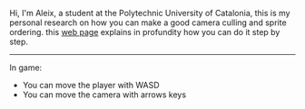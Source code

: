 ﻿

Hi, I'm Aleix, a student at the Polytechnic University of Catalonia, this is my personal research on how you can make a good camera culling and sprite ordering. this [web page](https://aleixgab.github.io/SpriteOrdering-CameraCulling/) explains in profundity how you can do it step by step.

--------------------------------------------------------

In game:

- You can move the player with WASD
- You can move the camera with arrows keys

